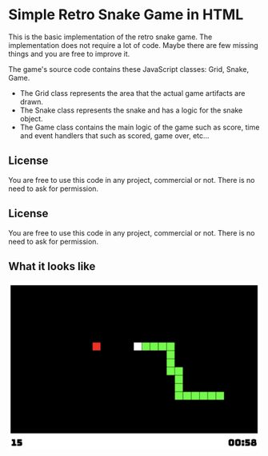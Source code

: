 # Simple Retro Snake Game in HTML

This is the basic implementation of the retro snake game. The implementation does not require a lot of code. Maybe there are few missing things and you are free to improve it.

The game's source code contains these JavaScript classes: Grid, Snake, Game.

- The Grid class represents the area that the actual game artifacts are drawn.
- The Snake class represents the snake and has a logic for the snake object.
- The Game class contains the main logic of the game such as score, time and event handlers that such as scored, game over, etc...

## License

You are free to use this code in any project, commercial or not. There is no need to ask for permission.

## License 
You are free to use this code in any project, commercial or not. There is no need to ask for permission. 

## What it looks like

![screen shot](docs/screenshot-1.png)